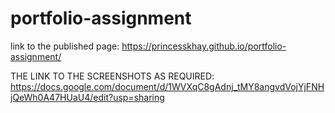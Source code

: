 ﻿# portfolio-assignment

link to the published page: https://princesskhay.github.io/portfolio-assignment/


THE LINK TO THE SCREENSHOTS AS REQUIRED: https://docs.google.com/document/d/1WVXqC8gAdnj_tMY8angvdVojYjFNHjQeWh0A47HUaU4/edit?usp=sharing
